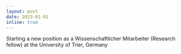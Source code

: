 ```yaml
---
layout: post
date: 2023-01-01
inline: true
---
```


Starting a new position as a Wissenschaftlicher Mitarbeiter (Research fellow) at the University of Trier, Germany
